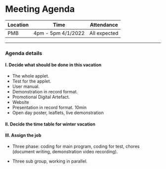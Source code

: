 # Meeting Agenda

| Location | Time                | Attendance   |
| -------- | ------------------- | ------------ |
| PMB      | 4pm - 5pm  4/1/2022 | All expected |



---

### **Agenda details**

#### Ⅰ. Decide what should be done in this vacation

 - The whole applet.
 - Test for the applet.
 - User manual.
 - Demonstration in record format. 
 -  Promotional Digital Artefact.
 - Website
 - Presentation in record format. 10min
 - Open day poster, leaflets, live demonstration



#### Ⅱ. Decide the time table for winter vacation



#### Ⅲ. Assign the job

- Three phase: coding for main program, coding for test, chores (document writing, demonstration video recording).

- Three sub group, working in parallel.



#### 